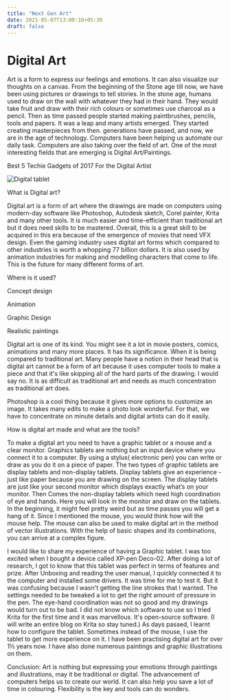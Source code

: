 ```yaml
---
title: "Next Gen Art"
date: 2021-05-07T13:00:10+05:30
draft: false
---
```


# Digital Art

Art is a form to express our feelings and emotions. It can also visualize our thoughts on a canvas. From the beginning of the Stone age till now, we have been using pictures or drawings to tell stories. In the stone age, humans used to draw on the wall with whatever they had in their hand. They would take fruit and draw with their rich colours or sometimes use charcoal as a pencil. Then as time passed people started making paintbrushes, pencils, tools and papers. It was a leap and many artists emerged. They started creating masterpieces from then. generations have passed, and now, we are in the age of technology. Computers have been helping us automate our daily task. Computers are also taking over the field of art. One of the most interesting fields that are emerging is Digital Art/Paintings.

Best 5 Techie Gadgets of 2017 For the Digital Artist

![Digital tablet](https://i1.wp.com/blog.chinavasion.com/wp-content/uploads/2017/05/Blog-01.jpg?fit=600%2C400&ssl=1)


What is Digital art?

Digital art is a form of art where the drawings are made on computers using modern-day software like Photoshop, Autodesk sketch, Corel painter, Krita and many other tools. It is much easier and time-efficient than traditional art but it does need skills to be mastered. Overall, this is a great skill to be acquired in this era because of the emergence of movies that need VFX design. Even the gaming industry uses digital art forms which compared to other industries is worth a whopping 77 billion dollars. It is also used by animation industries for making and modelling characters that come to life. This is the future for many different forms of art.


Where is it used?

Concept design

Animation

Graphic Design

Realistic paintings

Digital art is one of its kind. You might see it a lot in movie posters, comics, animations and many more places. It has its significance. When it is being compared to traditional art. Many people have a notion in their head that is digital art cannot be a form of art because it uses computer tools to make a piece and that it's like skipping all of the hard parts of the drawing. I would say no. It is as difficult as traditional art and needs as much concentration as traditional art does.

Photoshop is a cool thing because it gives more options to customize an image. It takes many edits to make a photo look wonderful. For that, we have to concentrate on minute details and digital artists can do it easily.

How is digital art made and what are the tools?

To make a digital art you need to have a graphic tablet or a mouse and a clear monitor. Graphics tablets are nothing but an input device where you connect it to a computer. By using a stylus( electronic pen) you can write or draw as you do it on a piece of paper. The two types of graphic tablets are display tablets and non-display tablets. Display tablets give an experience - just like paper because you are drawing on the screen. The display tablets are just like your second monitor which displays exactly what’s on your monitor. Then Comes the non-display tablets which need high coordination of eye and hands. Here you will look in the monitor and draw on the tablets. In the beginning, it might feel pretty weird but as time passes you will get a hang of it. Since I mentioned the mouse, you would think how will the mouse help. The mouse can also be used to make digital art in the method of vector illustrations. With the help of basic shapes and its combinations, you can arrive at a complex figure.

I would like to share my experience of having a Graphic tablet. I was too excited when I bought a device called XP-pen Deco-02. After doing a lot of research, I got to know that this tablet was perfect in terms of features and prize. After Unboxing and reading the user manual, I quickly connected it to the computer and installed some drivers. It was time for me to test it. But it was confusing because I wasn't getting the line strokes that I wanted. The settings needed to be tweaked a lot to get the right amount of pressure in the pen. The eye-hand coordination was not so good and my drawings would turn out to be bad. I did not know which software to use so I tried Krita for the first time and it was marvellous. It's open-source software. (I will write an entire blog on Krita so stay tuned.) As days passed, I learnt how to configure the tablet. Sometimes instead of the mouse, I use the tablet to get more experience on it. I have been practising digital art for over 1½ years now. I have also done numerous paintings and graphic illustrations on them.

Conclusion: Art is nothing but expressing your emotions through paintings and illustrations, may it be traditional or digital. The advancement of computers helps us to create our world. It can also help you save a lot of time in colouring. Flexibility is the key and tools can do wonders.
